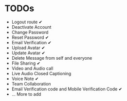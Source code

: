 # TODOs

* Logout route ✔
* Deactivate Account
* Change Password
* Reset Password ✔
* Email Verification ✔
* Upload Avatar ✔
* Update Avatar ✔
* Delete Message from self and everyone
* File Sharing ✔
* Video and Audio call 
* Live Audio Closed Captioning
* Voice Note ✔
* Team Collaboration
* Email Verification code and Mobile Verification Code ✔
* ... More to add